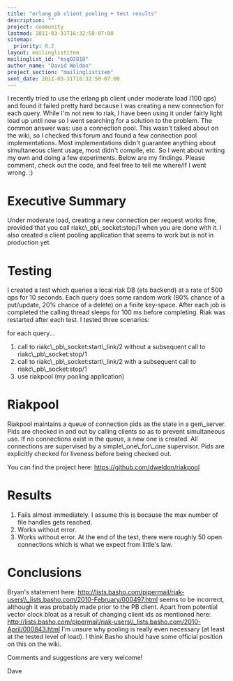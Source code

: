 ```yaml
---
title: "erlang pb client pooling + test results"
description: ""
project: community
lastmod: 2011-03-31T16:32:50-07:00
sitemap:
  priority: 0.2
layout: mailinglistitem
mailinglist_id: "msg02818"
author_name: "David Weldon"
project_section: "mailinglistitem"
sent_date: 2011-03-31T16:32:50-07:00
---
```



I recently tried to use the erlang pb client under moderate load (100
qps) and found it failed pretty hard because I was creating a new
connection for each query. While I'm not new to riak, I have been
using it under fairly light load up until now so I went searching for
a solution to the problem. The common answer was: use a connection
pool. This wasn't talked about on the wiki, so I checked this forum
and found a few connection pool implementations. Most implementations
didn't guarantee anything about simultaneous client usage, most didn't
compile, etc. So I went about writing my own and doing a few
experiments. Below are my findings. Please comment, check out the
code, and feel free to tell me where/if I went wrong. :)

Executive Summary
=================
Under moderate load, creating a new connection per request works fine,
provided that you call riakc\\_pb\\_socket:stop/1 when you are done with
it. I also created a client pooling application that seems to work but
is not in production yet.

Testing
=======
I created a test which queries a local riak DB (ets backend) at a rate
of 500 qps for 10 seconds. Each query does some random work (80%
chance of a put/update, 20% chance of a delete) on a finite key-space.
After each job is completed the calling thread sleeps for 100 ms
before completing. Riak was restarted after each test. I tested three
scenarios:

for each query...

1) call to riakc\\_pb\\_socket:start\\_link/2 without a subsequent call to
riakc\\_pb\\_socket:stop/1
2) call to riakc\\_pb\\_socket:start\\_link/2 with a subsequent call to
riakc\\_pb\\_socket:stop/1
3) use riakpool (my pooling application)

Riakpool
========
Riakpool maintains a queue of connection pids as the state in a
gen\\_server. Pids are checked in and out by calling clients so as to
prevent simultaneous use. If no connections exist in the queue, a new
one is created. All connections are supervised by a simple\\_one\\_for\\_one
supervisor. Pids are explicitly checked for liveness before being
checked out.

You can find the project here:
https://github.com/dweldon/riakpool

Results
======
1) Fails almost immediately. I assume this is because the max number
of file handles gets reached.
2) Works without error.
3) Works without error. At the end of the test, there were roughly 50
open connections which is what we expect from little's law.

Conclusions
===========
Bryan's statement here:
http://lists.basho.com/pipermail/riak-users\\_lists.basho.com/2010-February/000497.html
seems to be incorrect, although it was probably made prior to the PB
client. Apart from potential vector clock bloat as a result of
changing client ids as mentioned here:
http://lists.basho.com/pipermail/riak-users\\_lists.basho.com/2010-April/000843.html
I'm unsure why pooling is really even necessary (at least at the
tested level of load). I think Basho should have some official
position on this on the wiki.

Comments and suggestions are very welcome!

Dave

